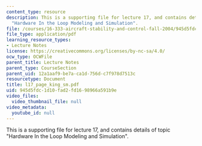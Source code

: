 ```yaml
---
content_type: resource
description: This is a supporting file for lecture 17, and contains details of topic
  "Hardware In the Loop Modeling and Simulation".
file: /courses/16-333-aircraft-stability-and-control-fall-2004/945d5fdc1d10fad2fd1698966a591b9e_l17_page_king_sm.pdf
file_type: application/pdf
learning_resource_types:
- Lecture Notes
license: https://creativecommons.org/licenses/by-nc-sa/4.0/
ocw_type: OCWFile
parent_title: Lecture Notes
parent_type: CourseSection
parent_uid: 12a1aaf9-be7a-ca1d-756d-c7f978d7513c
resourcetype: Document
title: l17_page_king_sm.pdf
uid: 945d5fdc-1d10-fad2-fd16-98966a591b9e
video_files:
  video_thumbnail_file: null
video_metadata:
  youtube_id: null
---
```

This is a supporting file for lecture 17, and contains details of topic "Hardware In the Loop Modeling and Simulation".